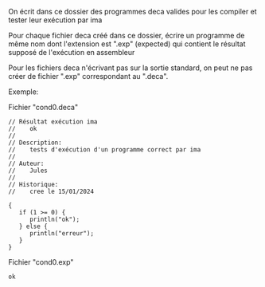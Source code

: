 On écrit dans ce dossier des programmes deca valides pour les compiler et tester leur exécution par ima



Pour chaque fichier deca créé dans ce dossier, écrire un programme de même nom dont l'extension est ".exp" (expected) qui contient le résultat supposé de l'exécution en assembleur

Pour les fichiers deca n'écrivant pas sur la sortie standard, on peut ne pas créer de fichier ".exp" correspondant au ".deca".


Exemple:

Fichier "cond0.deca"
```
// Résultat exécution ima
//    ok
//
// Description:
//    tests d'exécution d'un programme correct par ima
//
// Auteur:
//    Jules
//
// Historique:
//    cree le 15/01/2024

{
   if (1 >= 0) {
      println("ok"); 
   } else { 
      println("erreur");
   }
}
```

Fichier "cond0.exp"
```
ok
```